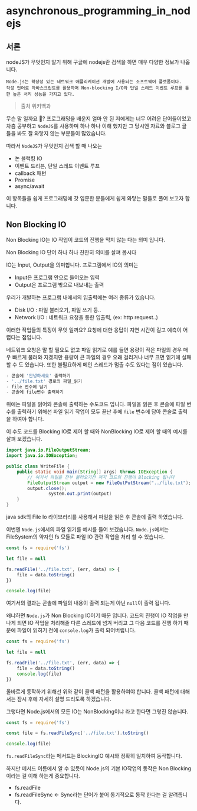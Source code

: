 # asynchronous_programming_in_nodejs

## 서론

nodeJS가 무엇인지 알기 위해 구글에 nodejs란 검색을 하면 매우 다양한 정보가 나옵니다.

```
Node.js는 확장성 있는 네트워크 애플리케이션 개발에 사용되는 소프트웨어 플랫폼이다. 
작성 언어로 자바스크립트를 활용하며 Non-blocking I/O와 단일 스레드 이벤트 루프를 통한 높은 처리 성능을 가지고 있다. 
```

> 출처 위키백과

무슨 말 일까요 🤨?
프로그래밍을 배운지 얼마 안 된 저에게는 너무 어려운 단어들이었고 차츰 공부하고 `NodeJS`를 사용하며 하나 하나 이해 했지만 그 당시엔 자료와 블로그 글 들을 봐도 잘 와닿지 않는 부분들이 많았습니다.

따라서 `NodeJS`가 무엇인지 검색 할 때 나오는

- 논 블럭킹 IO
- 이벤트 드리븐, 단일 스레드 이벤트 루프
- callback 패턴
- Promise
- async/await

이 항목들을 쉽게 프로그래밍에 갓 입문한 분들에게 쉽게 와닿는 말들로 풀어 보고자 합니다.

## Non Blocking IO

Non Blocking IO는 IO 작업이 코드의 진행을 막지 않는 다는 의미 입니다.

Non Blocking IO 단어 하나 하나 찬찬히 의미를 살펴 봅시다

IO는 Input, Output을 의미합니다.  프로그램에서 IO의 의미는

- Input은 프로그램 안으로 들어오는 입력
- Output은 프로그램 밖으로 내보내는 출력

우리가 개발하는 프로그램 내에서의 입출력에는 여러 종류가 있습니다. 

- Disk I/O : 파일 불러오기, 파일 쓰기 등..
- Network I/O :  네트워크 요청을 통한 입출력, (ex: http request..)

이러한 작업들의 특징이 무엇 일까요?  요청에 대한 응답이 지연 시간이 길고 예측이 어렵다는 점입니다.

네트워크 요청은 말 할 필요도 없고 파일 읽기로 예를 들면 용량이 작은 파일의 경우 매우 빠르게 불러와 지겠지만 용량이 큰 파일의 경우 오래 걸리거나  너무 크면 읽기에 실패 할 수 도 있습니다. 또한 불필요하게 메인 스레드가 멈출 수도 있다는 점이 있습니다.

```jsx
- 콘솔에 '안녕하세요' 출력하기
- '../file.txt' 경로의 파일_읽기
- file 변수에 담기
- 콘솔에 file변수 출력하기
```

위에는 파일을 읽어와 콘솔에 출력하는 수도코드 입니다. 파일을 읽은 후 콘솔에 파일 변수를 출력하기 위해선 파일 읽기 작업이 모두 끝난 후에 `file` 변수에 담아 콘솔로 출력을 하여야 합니다. 

이 수도 코드를 Blocking IO로 제어 할 때와 NonBlocking IO로 제어 할 때의 예시를 살펴 보겠습니다.

```java
import java.io.FileOutputStream;
import java.io.IOException;

public class WriteFile {
    public static void main(String[] args) throws IOException {
        // 여기서 파일을 전부 불러오기전 까지 코드의 진행이 Blocking 됩니다
        FileOutputStream output = new FileOutPutStream("../file.txt");
        output.close();
				system.out.print(output)
    }
}
```

java sdk의 File Io 라이브러리를 사용해서 파일을 읽은 후 콘솔에 출력 하였습니다.

이번엔 `Node.js`에서의 파일 읽기를 예시를 들어 보겠습니다. `Node.js`에서는 FileSystem의 약자인 fs 모듈로 파일 IO 관련 작업을 처리 할 수 있습니다.

```jsx
const fs = require('fs')

let file = null

fs.readFile('../file.txt', (err, data) => {
	file = data.toString()
})

console.log(file)
```

여기서의 결과는 콘솔에 파일의 내용이 출력 되는게 아닌 `null`이 출력 됩니다.

왜냐하면 `Node.js`가 Non Blocking IO이기 때문 입니다. 코드의 진행이 IO 작업을 만나게 되면 IO 작업을 처리해줄 다른 스레드에 넘겨 버리고 그 다음 코드를 진행 하기 때문에 파일이 읽히기 전에 `console.log`가 출력 되어버립니다. 

```jsx
const fs = require('fs')

let file = null

fs.readFile('../file.txt', (err, data) => {
	file = data.toString()
	console.log(file)
})
```

올바르게 동작하기 위해선 위와 같이 콜백 패턴을 활용하여야 합니다. 콜백 패턴에 대해서는 잠시 후에 자세히 설명 드리도록 하겠습니다.

그렇다면 Node.js에서의 모든 IO는 NonBlocking이냐 라고 한다면 그렇진 않습니다.

```jsx
const fs = require('fs')

const file = fs.readFileSync('../file.txt').toString()

console.log(file)
```

`fs.readFileSync`라는 메서드는 BlockingIO 예시와 정확히 일치하여 동작합니다. 

하지만 메서드 이름에서 알 수 있듯이 Node.js의 기본 IO작업의 동작은 Non Blocking이라는 걸 이해 하는게 중요합니다.

- fs.readFile
- fs.readFileSync ← Sync라는 단어가 붙어 동기적으로 동작 한다는 걸 알려줍니다.